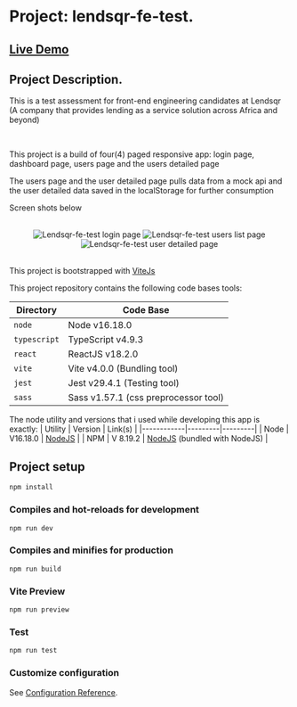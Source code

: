 # Project: lendsqr-fe-test.
## <a href="https://iketaku-chinedu-lendsqr-fe-test.vercel.app" target="_blank">Live Demo</a>

## Project Description.
<p>This is a test assessment for front-end engineering candidates at Lendsqr (A company that provides lending as a service solution across Africa and beyond)</p> <br>
<p>This project is a build of four(4) paged responsive app: login page, dashboard page, users page and the users detailed page</p>
<p>The users page and the user detailed page pulls data from a mock api and the user detailed data saved in the localStorage for further consumption</p>
<p>Screen shots below</p>
<div align="center">
    <br>
    <img src="https://i.ibb.co/WkLFR8Q/Lendsqr-login-Page.jpg" alt="Lendsqr-fe-test login page">
    <img src="https://i.ibb.co/ssz6hHN/Lendsqr-users-List-Page.jpg" alt="Lendsqr-fe-test users list page">
    <img src="https://i.ibb.co/xjyN1vD/Lendsqr-user-Detailed-Page.jpg" alt="Lendsqr-fe-test user detailed page">
</div>
<br>
<p>This project is bootstrapped with <a href="https://vitejs.dev/">ViteJs</a></p>
This project repository contains the following code bases tools:

| Directory | Code Base |
|-----------|-----------|
| `node` | Node v16.18.0 |
| `typescript`    | TypeScript v4.9.3 |
| `react`    | ReactJS v18.2.0 |
| `vite`      | Vite v4.0.0 (Bundling tool) |
| `jest`      | Jest v29.4.1 (Testing tool) |
| `sass`      | Sass v1.57.1 (css preprocessor tool) |



The node utility and versions that i used while developing this app is exactly:
| Utility | Version | Link(s) |
|------------|---------|---------|
| Node | V16.18.0 | [NodeJS](https://nodejs.org/en/) |
| NPM | V 8.19.2 | [NodeJS](https://nodejs.org/en/) (bundled with NodeJS) |

## Project setup
```
npm install
```

### Compiles and hot-reloads for development
```
npm run dev
```

### Compiles and minifies for production
```
npm run build
```
### Vite Preview
```
npm run preview
```

### Test
```
npm run test
```

### Customize configuration
See [Configuration Reference](https://vitejs.dev/).
